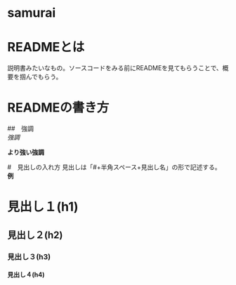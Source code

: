 # samurai

# READMEとは
説明書みたいなもの。ソースコードをみる前にREADMEを見てもらうことで、概要を掴んでもらう。

# READMEの書き方

##　強調<br>
*強調*

**より強い強調**

#　見出しの入れ方
見出しは「#+半角スペース+見出し名」の形で記述する。
**例**
# 見出し１(h1)
## 見出し２(h2)
### 見出し３(h3)
#### 見出し４(h4)